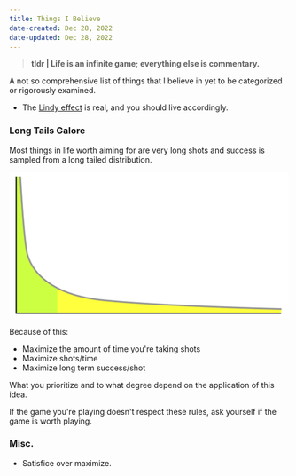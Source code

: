 ```yaml
---
title: Things I Believe
date-created: Dec 28, 2022
date-updated: Dec 28, 2022
---
```


> **tldr | Life is  an infinite game; everything else is commentary.**

A not so comprehensive list of things that I believe in yet to be categorized or rigorously examined.

- The [Lindy effect](https://en.wikipedia.org/wiki/Lindy_effect) is real, and you should live accordingly.

### Long Tails Galore

Most things in life worth aiming for are very long shots and success is sampled from a long tailed distribution.

![An example of a very long tail](_assets/long_tail.svg)

Because of this:

- Maximize the amount of time you're taking shots
- Maximize shots/time
- Maximize long term success/shot

What you prioritize and to what degree depend on the application of this idea.

If the game you're playing doesn't respect these rules, ask yourself if the game is worth playing.

### Misc.

- Satisfice over maximize.